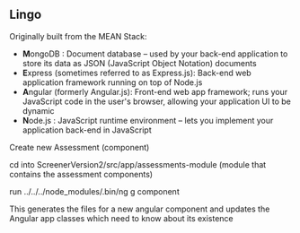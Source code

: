 ## Lingo

Originally built from the MEAN Stack:

- **M**ongoDB : Document database – used by your back-end application to store its data as JSON (JavaScript Object Notation) documents
- **E**xpress (sometimes referred to as Express.js): Back-end web application framework running on top of Node.js
- **A**ngular (formerly Angular.js): Front-end web app framework; runs your JavaScript code in the user's browser, allowing your application UI to be dynamic
- **N**ode.js : JavaScript runtime environment – lets you implement your application back-end in JavaScript

Create new Assessment (component)

cd into ScreenerVersion2/src/app/assessments-module (module that contains the assessment components)

run ../../../node_modules/.bin/ng g component

This generates the files for a new angular component and updates the Angular app classes which need to know about its existence


